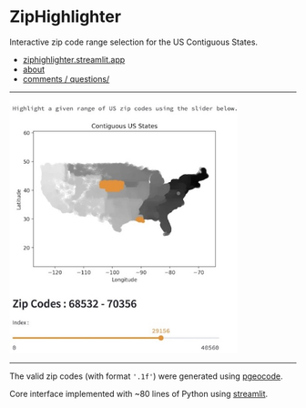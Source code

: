 # ZipHighlighter
Interactive zip code range selection for the US Contiguous States.

* [ziphighlighter.streamlit.app](https://ziphighlighter.streamlit.app)
* [about](https://numanticsolutions.com/#ziphighlighter)
* [comments / questions/](https://www.linkedin.com/feed/update/urn:li:share:7244909595695980544/?actorCompanyId=104756822)

---

[<img src="images/2409-ziphighlighter-01.jpeg" width=400px>](https://ziphighlighter.streamlit.app)

---

The valid zip codes (with format ``` '.1f' ```) were generated using [pgeocode](https://pypi.org/project/pgeocode/).

Core interface implemented with ~80 lines of Python using [streamlit](https://streamlit.io).



